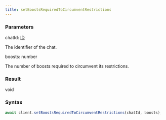 ```yaml
---
title: setBoostsRequiredToCircumventRestrictions
---
```


### Parameters 

<div class="flex flex-col gap-3"><div><div class="font-mono"><span class="font-bold">chatId</span><span class="opacity-50">:</span> <a href="/gh/types/id"  >ID</a></div><div class="pl-3"><div class="no-margin">

The identifier of the chat.

</div></div></div><div><div class="font-mono"><span class="font-bold">boosts</span><span class="opacity-50">:</span> <span>number</span></div><div class="pl-3"><div class="no-margin">

The number of boosts required to circumvent its restrictions.

</div></div></div></div>

### Result 

<div class="font-mono"><span>void</span></div>

### Syntax

```ts
await client.setBoostsRequiredToCircumventRestrictions(chatId, boosts);
```




